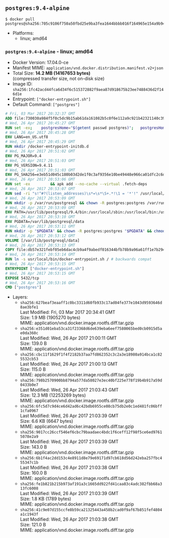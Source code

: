 ## `postgres:9.4-alpine`

```console
$ docker pull postgres@sha256:705c9106f750a50fbd25e9ba3fea1644bbbb016f164965e154a9b94af7e12479
```

-	Platforms:
	-	linux; amd64

### `postgres:9.4-alpine` - linux; amd64

-	Docker Version: 17.04.0-ce
-	Manifest MIME: `application/vnd.docker.distribution.manifest.v2+json`
-	Total Size: **14.2 MB (14167653 bytes)**  
	(compressed transfer size, not on-disk size)
-	Image ID: `sha256:1fc42acd44fca6d34f6c515372882f9aea87d918675b23ee7488436d2f146d1e`
-	Entrypoint: `["docker-entrypoint.sh"]`
-	Default Command: `["postgres"]`

```dockerfile
# Fri, 03 Mar 2017 20:32:37 GMT
ADD file:730030a984f5f0c5dc9b15ab61da161082b5c0f6e112a9c921b42321140c3927 in / 
# Wed, 26 Apr 2017 20:45:27 GMT
RUN set -ex; 	postgresHome="$(getent passwd postgres)"; 	postgresHome="$(echo "$postgresHome" | cut -d: -f6)"; 	[ "$postgresHome" = '/var/lib/postgresql' ]; 	mkdir -p "$postgresHome"; 	chown -R postgres:postgres "$postgresHome"
# Wed, 26 Apr 2017 20:45:28 GMT
ENV LANG=en_US.utf8
# Wed, 26 Apr 2017 20:45:29 GMT
RUN mkdir /docker-entrypoint-initdb.d
# Wed, 26 Apr 2017 20:51:02 GMT
ENV PG_MAJOR=9.4
# Wed, 26 Apr 2017 20:51:03 GMT
ENV PG_VERSION=9.4.11
# Wed, 26 Apr 2017 20:51:03 GMT
ENV PG_SHA256=e3eb51d045c180b03d2de1f0c3af9356e10be49448e966ca01dfc2c6d1cc9d23
# Wed, 26 Apr 2017 20:53:06 GMT
RUN set -ex 		&& apk add --no-cache --virtual .fetch-deps 		ca-certificates 		openssl 		tar 		&& wget -O postgresql.tar.bz2 "https://ftp.postgresql.org/pub/source/v$PG_VERSION/postgresql-$PG_VERSION.tar.bz2" 	&& echo "$PG_SHA256 *postgresql.tar.bz2" | sha256sum -c - 	&& mkdir -p /usr/src/postgresql 	&& tar 		--extract 		--file postgresql.tar.bz2 		--directory /usr/src/postgresql 		--strip-components 1 	&& rm postgresql.tar.bz2 		&& apk add --no-cache --virtual .build-deps 		bison 		coreutils 		flex 		gcc 		libc-dev 		libedit-dev 		libxml2-dev 		libxslt-dev 		make 		openssl-dev 		perl 		util-linux-dev 		zlib-dev 		&& cd /usr/src/postgresql 	&& awk '$1 == "#define" && $2 == "DEFAULT_PGSOCKET_DIR" && $3 == "\"/tmp\"" { $3 = "\"/var/run/postgresql\""; print; next } { print }' src/include/pg_config_manual.h > src/include/pg_config_manual.h.new 	&& grep '/var/run/postgresql' src/include/pg_config_manual.h.new 	&& mv src/include/pg_config_manual.h.new src/include/pg_config_manual.h 	&& ./configure 		--enable-integer-datetimes 		--enable-thread-safety 		--enable-tap-tests 		--disable-rpath 		--with-uuid=e2fs 		--with-gnu-ld 		--with-pgport=5432 		--with-system-tzdata=/usr/share/zoneinfo 		--prefix=/usr/local 		--with-includes=/usr/local/include 		--with-libraries=/usr/local/lib 				--with-openssl 		--with-libxml 		--with-libxslt 	&& make -j "$(nproc)" world 	&& make install-world 	&& make -C contrib install 		&& runDeps="$( 		scanelf --needed --nobanner --recursive /usr/local 			| awk '{ gsub(/,/, "\nso:", $2); print "so:" $2 }' 			| sort -u 			| xargs -r apk info --installed 			| sort -u 	)" 	&& apk add --no-cache --virtual .postgresql-rundeps 		$runDeps 		bash 		su-exec 		tzdata 	&& apk del .fetch-deps .build-deps 	&& cd / 	&& rm -rf 		/usr/src/postgresql 		/usr/local/share/doc 		/usr/local/share/man 	&& find /usr/local -name '*.a' -delete
# Wed, 26 Apr 2017 20:53:07 GMT
RUN sed -ri "s!^#?(listen_addresses)\s*=\s*\S+.*!\1 = '*'!" /usr/local/share/postgresql/postgresql.conf.sample
# Wed, 26 Apr 2017 20:53:09 GMT
RUN mkdir -p /var/run/postgresql && chown -R postgres:postgres /var/run/postgresql && chmod g+s /var/run/postgresql
# Wed, 26 Apr 2017 20:53:09 GMT
ENV PATH=/usr/lib/postgresql/9.4/bin:/usr/local/sbin:/usr/local/bin:/usr/sbin:/usr/bin:/sbin:/bin
# Wed, 26 Apr 2017 20:53:10 GMT
ENV PGDATA=/var/lib/postgresql/data
# Wed, 26 Apr 2017 20:53:11 GMT
RUN mkdir -p "$PGDATA" && chown -R postgres:postgres "$PGDATA" && chmod 777 "$PGDATA" # this 777 will be replaced by 700 at runtime (allows semi-arbitrary "--user" values)
# Wed, 26 Apr 2017 20:53:12 GMT
VOLUME [/var/lib/postgresql/data]
# Wed, 26 Apr 2017 20:53:13 GMT
COPY file:db57e321febf05eb6dac4cb9a4f9abedf016344bfb78b9a96a61ff1e7b294802 in /usr/local/bin/ 
# Wed, 26 Apr 2017 20:53:14 GMT
RUN ln -s usr/local/bin/docker-entrypoint.sh / # backwards compat
# Wed, 26 Apr 2017 20:53:15 GMT
ENTRYPOINT ["docker-entrypoint.sh"]
# Wed, 26 Apr 2017 20:53:15 GMT
EXPOSE 5432/tcp
# Wed, 26 Apr 2017 20:53:16 GMT
CMD ["postgres"]
```

-	Layers:
	-	`sha256:627beaf3eaaff1c0bc3311d60fb933c17ad04fe377e1043d9593646d8ae3bfe1`  
		Last Modified: Fri, 03 Mar 2017 20:34:41 GMT  
		Size: 1.9 MB (1905270 bytes)  
		MIME: application/vnd.docker.image.rootfs.diff.tar.gzip
	-	`sha256:e351d01eba53ca31f23368d6de639eba6eef7580065bed0cb0915d5ae0da360c`  
		Last Modified: Wed, 26 Apr 2017 21:00:11 GMT  
		Size: 139.0 B  
		MIME: application/vnd.docker.image.rootfs.diff.tar.gzip
	-	`sha256:cbc11f1629f1f4f2182b37aa7fd862352c3c2a3e18980a914bca1c825532cb53`  
		Last Modified: Wed, 26 Apr 2017 21:00:13 GMT  
		Size: 115.0 B  
		MIME: application/vnd.docker.image.rootfs.diff.tar.gzip
	-	`sha256:798b2570900bb8794a577da58027e3ec40bf225e778f19b4b917a59d0433b0e7`  
		Last Modified: Wed, 26 Apr 2017 21:03:43 GMT  
		Size: 12.3 MB (12253269 bytes)  
		MIME: application/vnd.docker.image.rootfs.diff.tar.gzip
	-	`sha256:6fc5d7c9d4ce6d42ad6c42bdb6955ce08cb75db2e0c1ed481fc06bff1cfa0967`  
		Last Modified: Wed, 26 Apr 2017 21:03:39 GMT  
		Size: 6.6 KB (6647 bytes)  
		MIME: application/vnd.docker.image.rootfs.diff.tar.gzip
	-	`sha256:9017cc26ccf546ef6cbc79baadaec4bdc1f6ceff12f98f5ce6ed97615078e2a9`  
		Last Modified: Wed, 26 Apr 2017 21:03:39 GMT  
		Size: 143.0 B  
		MIME: application/vnd.docker.image.rootfs.diff.tar.gzip
	-	`sha256:6b1f4ac2dd153c4e8911d8e79e69171d97cb618d56d242eba257fbc455347c1b`  
		Last Modified: Wed, 26 Apr 2017 21:03:38 GMT  
		Size: 160.0 B  
		MIME: application/vnd.docker.image.rootfs.diff.tar.gzip
	-	`sha256:fe1b821b215b973af191a3c1665dd922fd41caa83c4adc382fbb68a313fc6008`  
		Last Modified: Wed, 26 Apr 2017 21:03:39 GMT  
		Size: 1.8 KB (1789 bytes)  
		MIME: application/vnd.docker.image.rootfs.diff.tar.gzip
	-	`sha256:41c9e07d155ccfe8b59ca21325443a458b2cad0f9af67b851fef4804a1c1943f`  
		Last Modified: Wed, 26 Apr 2017 21:03:38 GMT  
		Size: 121.0 B  
		MIME: application/vnd.docker.image.rootfs.diff.tar.gzip

